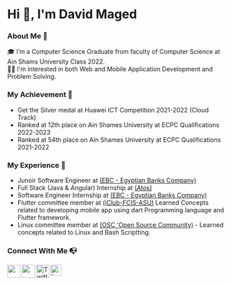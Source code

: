 # Hi 👋, I'm David Maged
### About Me 🚀

🎓 I’m a Computer Science Graduate from faculty of Computer Science at Ain Shams University Class 2022. <br>
👨‍💻 I'm interested in both Web and Mobile Application Development and Problem Solving. <br>
### My Achievement 💪
- Get the Silver medal at Huawei ICT Competition 2021-2022 (Cloud Track)
- Ranked at 12th place on Ain Shames University at ECPC Qualifications 2022-2023
- Ranked at 54th place on Ain Shames University at ECPC Qualifications 2021-2022

### My Experience 🙌
- Junoir Software Engineer at [(EBC - Egyptian Banks Company)](https://www.egyptianbanks.com/)
- Full Stack (Java & Angular) Internship at [(Atos)](https://atos.net/en/)
- Software Engineer Internship at [(EBC - Egyptian Banks Company)](https://www.egyptianbanks.com/)
- Flutter committee member at [(iClub-FCIS-ASU)](https://www.facebook.com/iClub-FCIS-ASU-103826611069882) Learned Concepts related to developing mobile app using dart Programming language and Flutter framework.
- Linux committee member at [(OSC 'Open Source Community)](https://www.facebook.com/oscgeeks) - Learned concepts related to Linux and Bash Scriptting.

### Connect With Me 📭
<p align="left">
 
<a href="https://www.linkedin.com/in/david-maged-87725b175/">
  <img align="left" width="30px" src="https://static-exp1.licdn.com/sc/h/al2o9zrvru7aqj8e1x2rzsrca" draggable="false" />
</a> 
<a href="mailto:davidmaged171@gmail.com">
  <img align="left" width="30px" src="https://upload.wikimedia.org/wikipedia/commons/7/7e/Gmail_icon_%282020%29.svg"/>
</a>
<a href="https://twitter.com/DavidMa85654125">
  <img align="left" width="30px" src="https://seeklogo.com/images/T/twitter-icon-square-logo-108D17D373-seeklogo.com.png" alt="Twitter" draggable="false">
</a>
<a href="https://leetcode.com/davidmaged171/">
  <img align="left" height="25px" src="https://img.shields.io/badge/LeetCode-<COLOR>.svg" alt="LeetCode" draggable="false">
</a>


